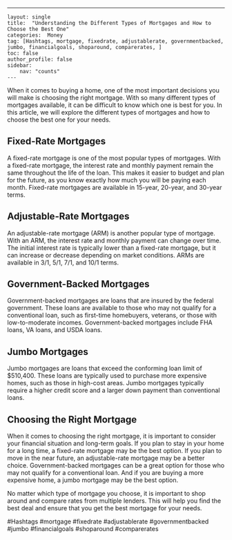 ---
    layout: single
    title:  "Understanding the Different Types of Mortgages and How to Choose the Best One"
    categories:  Money
    tag: [Hashtags, mortgage, fixedrate, adjustablerate, governmentbacked, jumbo, financialgoals, shoparound, comparerates, ]
    toc: false
    author_profile: false
    sidebar:
        nav: "counts"
    ---
    
When it comes to buying a home, one of the most important decisions you will make is choosing the right mortgage. With so many different types of mortgages available, it can be difficult to know which one is best for you. In this article, we will explore the different types of mortgages and how to choose the best one for your needs.

## Fixed-Rate Mortgages

A fixed-rate mortgage is one of the most popular types of mortgages. With a fixed-rate mortgage, the interest rate and monthly payment remain the same throughout the life of the loan. This makes it easier to budget and plan for the future, as you know exactly how much you will be paying each month. Fixed-rate mortgages are available in 15-year, 20-year, and 30-year terms.

## Adjustable-Rate Mortgages

An adjustable-rate mortgage (ARM) is another popular type of mortgage. With an ARM, the interest rate and monthly payment can change over time. The initial interest rate is typically lower than a fixed-rate mortgage, but it can increase or decrease depending on market conditions. ARMs are available in 3/1, 5/1, 7/1, and 10/1 terms.

## Government-Backed Mortgages

Government-backed mortgages are loans that are insured by the federal government. These loans are available to those who may not qualify for a conventional loan, such as first-time homebuyers, veterans, or those with low-to-moderate incomes. Government-backed mortgages include FHA loans, VA loans, and USDA loans.

## Jumbo Mortgages

Jumbo mortgages are loans that exceed the conforming loan limit of $510,400. These loans are typically used to purchase more expensive homes, such as those in high-cost areas. Jumbo mortgages typically require a higher credit score and a larger down payment than conventional loans.

## Choosing the Right Mortgage

When it comes to choosing the right mortgage, it is important to consider your financial situation and long-term goals. If you plan to stay in your home for a long time, a fixed-rate mortgage may be the best option. If you plan to move in the near future, an adjustable-rate mortgage may be a better choice. Government-backed mortgages can be a great option for those who may not qualify for a conventional loan. And if you are buying a more expensive home, a jumbo mortgage may be the best option. 

No matter which type of mortgage you choose, it is important to shop around and compare rates from multiple lenders. This will help you find the best deal and ensure that you get the best mortgage for your needs. 

#Hashtags
#mortgage #fixedrate #adjustablerate #governmentbacked #jumbo #financialgoals #shoparound #comparerates